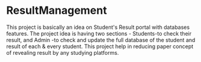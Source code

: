 # ResultManagement
This project is basically an idea on Student's Result portal with databases features. The project idea is having two sections - Students-to check their result, and Admin -to check and update the full database of the student and result of each &amp; every student. This project help in reducing paper concept of revealing result by any studying platforms.
